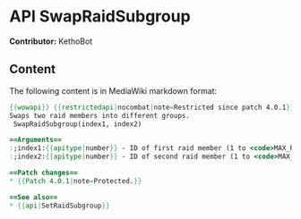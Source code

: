 # API SwapRaidSubgroup

**Contributor:** KethoBot

## Content

The following content is in MediaWiki markdown format:

```mediawiki
{{wowapi}} {{restrictedapi|nocombat|note=Restricted since patch 4.0.1}}
Swaps two raid members into different groups.
 SwapRaidSubgroup(index1, index2)

==Arguments==
:;index1:{{apitype|number}} - ID of first raid member (1 to <code>MAX_RAID_MEMBERS</code>)
:;index2:{{apitype|number}} - ID of second raid member (1 to <code>MAX_RAID_MEMBERS</code>)

==Patch changes==
* {{Patch 4.0.1|note=Protected.}}

==See also==
* {{api|SetRaidSubgroup}}
```